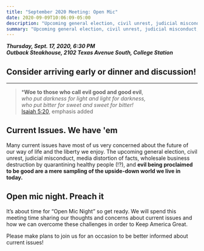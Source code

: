 ```yaml
---
title: "September 2020 Meeting: Open Mic"
date: 2020-09-09T10:06:09-05:00
description: "Upcoming general election, civil unrest, judicial misconduct, media distortion of facts, a fakedemic, evil being proclaimed to be good..."
summary: "Upcoming general election, civil unrest, judicial misconduct, media distortion of facts, a fakedemic, evil being proclaimed to be good..."
---
```


**_Thursday, Sept. 17, 2020, 6:30 PM_**  
**_<strong><span class="hilite">Outback Steakhouse</span></strong>, 2102 Texas Avenue South, College Station_**

## Consider arriving early or dinner and discussion!

---

> ***Woe to those who call evil good
>	and good evil**,  
> *who put darkness for light*
> *and light for darkness,*  
> *who put bitter for sweet*
> *and sweet for bitter!*  
> [Isaiah 5:20](https://www.biblegateway.com/passage/?search=Isaiah+5%3A20&version=ESV&interface=print), emphasis added

## Current Issues. We have 'em

Many current issues have most of us very concerned about the future of our way of life and the liberty we enjoy. The upcoming general election, civil unrest, judicial misconduct, media distortion of facts, wholesale business destruction by quarantining healthy people (!?), and **evil being proclaimed to be good are a mere sampling of the upside-down world we live in today.**  

## Open mic night. Preach it

It’s about time for “Open Mic Night” so get ready. We will spend this meeting time sharing our thoughts and concerns about current issues and how we can overcome these challenges in order to Keep America Great.  

Please make plans to join us for an occasion to be better informed about current issues!  
